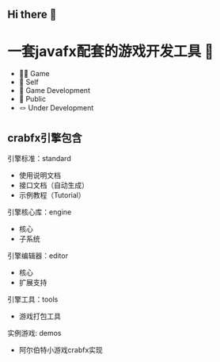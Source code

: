 ## Hi there 👋

# 一套javafx配套的游戏开发工具 🦀
- 🙋‍♀️ Game
- 🌈 Self
- 🍿 Game Development
- 🧙 Public
- 🪢 Under Development

## crabfx引擎包含

引擎标准：standard
- 使用说明文档
- 接口文档（自动生成）
- 示例教程（Tutorial）

引擎核心库：engine
- 核心
- 子系统

引擎编辑器：editor
- 核心
- 扩展支持

引擎工具：tools
- 游戏打包工具

实例游戏: demos
- 阿尔伯特小游戏crabfx实现
